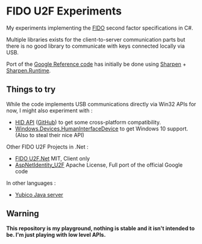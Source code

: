 FIDO U2F Experiments
====================

My experiments implementing the [FIDO](https://fidoalliance.org) second
factor specifications in C#.

Multiple libraries exists for the client-to-server communication parts but
there is no good library to communicate with keys connected locally via USB.

Port of the [Google Reference code][RefCode] has initially be done using
[Sharpen][Sharpen] + [Sharpen.Runtime][SharpenRuntime].

Things to try
-------------

While the code implements USB communications directly via Win32 APIs for now,
I might also experiment with :

* [HID API][HidApi] ([GitHub][HidApiGitHub]) to get some cross-platform
  compatibility.
* [Windows.Devices.HumanInterfaceDevice][Windows10Hid] to get Windows 10
  support. (Also to steal their nice API)

Other FIDO U2F Projects in .Net :

* [FIDO U2F.Net](https://github.com/hanswolff/fido-u2f-net) MIT, Client only
* [AspNetIdentity_U2F](https://github.com/matsprea/AspNetIdentity_U2F/tree/master/U2F)
  Apache License, Full port of the official Google code

In other languages :
* [Yubico Java server](https://github.com/Yubico/java-u2flib-server)

Warning
-------

**This repository is my playground, nothing is stable and it isn't intended
to be. I'm just playing with low level APIs.** 

[HidApi]: http://www.signal11.us/oss/hidapi/
[HidApiGitHub]: https://github.com/signal11/hidapi
[Windows10Hid]: https://msdn.microsoft.com/en-us/library/windows/hardware/windows.devices.humaninterfacedevice.aspx
[Sharpen]: https://github.com/mono/sharpen
[SharpenRuntime]: https://github.com/hazzik/Sharpen.Runtime
[RefCode]: https://github.com/google/u2f-ref-code